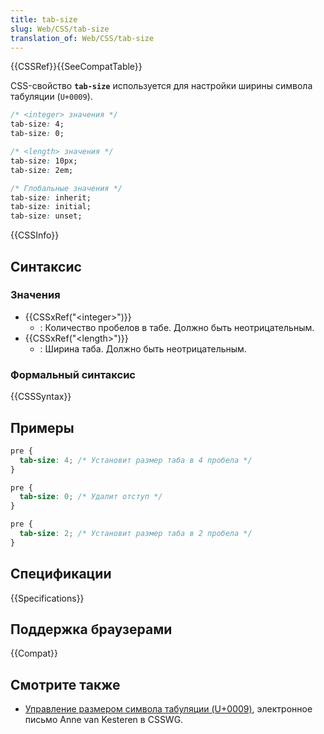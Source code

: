 ```yaml
---
title: tab-size
slug: Web/CSS/tab-size
translation_of: Web/CSS/tab-size
---
```


{{CSSRef}}{{SeeCompatTable}}

CSS-свойство **`tab-size`** используется для настройки ширины символа табуляции (`U+0009`).

```css
/* <integer> значения */
tab-size: 4;
tab-size: 0;

/* <length> значения */
tab-size: 10px;
tab-size: 2em;

/* Глобальные значения */
tab-size: inherit;
tab-size: initial;
tab-size: unset;
```

{{CSSInfo}}

## Синтаксис

### Значения

- {{CSSxRef("&lt;integer&gt;")}}
  - : Количество пробелов в табе. Должно быть неотрицательным.
- {{CSSxRef("&lt;length&gt;")}}
  - : Ширина таба. Должно быть неотрицательным.

### Формальный синтаксис

{{CSSSyntax}}

## Примеры

```css
pre {
  tab-size: 4; /* Установит размер таба в 4 пробела */
}
```

```css
pre {
  tab-size: 0; /* Удалит отступ */
}
```

```css
pre {
  tab-size: 2; /* Установит размер таба в 2 пробела */
}
```

## Спецификации

{{Specifications}}

## Поддержка браузерами

{{Compat}}

## Смотрите также

- [Управление размером символа табуляции (U+0009)](https://lists.w3.org/Archives/Public/www-style/2008Dec/0009.html), электронное письмо Anne van Kesteren в CSSWG.
